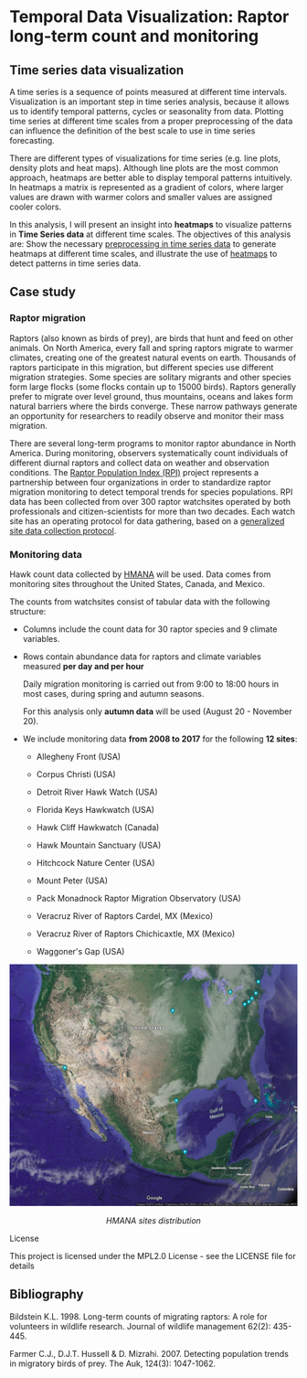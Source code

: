
# Temporal Data Visualization: Raptor long-term count and monitoring


## Time series data visualization

A time series is a sequence of points measured at different time intervals. Visualization is an important step in time series analysis, because it allows us to identify temporal patterns, cycles or seasonality from data. Plotting time series at different time scales from a proper preprocessing of the data can influence the definition of the best scale to use in time series forecasting. 

There are different types of visualizations for time series (e.g. line plots, density plots and heat maps). Although line plots are the most common approach, heatmaps are better able to display temporal patterns intuitively. In heatmaps a matrix is represented as a gradient of colors, where larger values are drawn with warmer colors and smaller values are assigned cooler colors. 

In this analysis, I will present an insight into **heatmaps** to visualize patterns in **Time Series data** at different time scales. The objectives of this analysis are: Show the necessary [preprocessing in time series data](https://github.com/REDD1326/Time_Series_Data_Visualization/blob/master/DataExploration%26Preprocessing.ipynb) to generate heatmaps at different time scales, and illustrate the use of [heatmaps](https://github.com/REDD1326/Time_Series_Data_Visualization/blob/master/TimeSeriesDataVisualization.ipynb) to detect patterns in time series data.


## Case study

### Raptor migration

Raptors (also known as birds of prey), are birds that hunt and feed on other animals. On North America, every fall and spring raptors migrate to warmer climates, creating one of the greatest natural events on earth. Thousands of raptors participate in this migration, but different species use different migration strategies. Some species are solitary migrants and other species form large flocks (some flocks contain up to 15000 birds). Raptors generally prefer to migrate over level ground, thus mountains, oceans and lakes form natural barriers where the birds converge. These narrow pathways generate an opportunity for researchers to readily observe and monitor their mass migration. 

There are several long-term programs to monitor raptor abundance in North America. During monitoring, observers systematically count individuals of different diurnal raptors and collect data on weather and observation conditions. The [Raptor Population Index (RPI)](http://rpi-project.org/data_collection.php) project represents a partnership between four organizations in order to standardize raptor migration monitoring to detect temporal trends for species populations. RPI data has been collected from over 300 raptor watchsites operated by both professionals and citizen-scientists for more than two decades. Each watch site has an operating protocol for data gathering, based on a [generalized site data collection protocol](http://rpi-project.org/docs/HMANA_Data_Collection_Protocol_20060611.pdf).

### Monitoring data

Hawk count data collected by [HMANA](https://www.hawkcount.org/) will be used. Data comes from monitoring sites throughout the United States, Canada, and Mexico.

The counts from watchsites consist of tabular data with the following structure:

- Columns include the count data for 30 raptor species and 9 climate variables. 

- Rows contain abundance data for raptors and climate variables measured **per day and per hour**

     Daily migration monitoring is carried out from 9:00 to 18:00 hours in most cases, during spring and autumn seasons.
     
     For this analysis only **autumn data** will be used (August 20 - November 20).

- We include monitoring data **from 2008 to 2017** for the following **12 sites**:

    - Allegheny Front (USA)
    
    - Corpus Christi (USA)
    
    - Detroit River Hawk Watch (USA)
    
    - Florida Keys Hawkwatch (USA)
    
    - Hawk Cliff Hawkwatch (Canada)
    
    - Hawk Mountain Sanctuary (USA)
    
    - Hitchcock Nature Center (USA)
    
    - Mount Peter (USA)
    
    - Pack Monadnock Raptor Migration Observatory (USA)
    
    - Veracruz River of Raptors Cardel, MX (Mexico)
    
    - Veracruz River of Raptors Chichicaxtle, MX (Mexico)
    
    - Waggoner's Gap (USA)

    
<p align="center">
  <img src="images/map.png"/>
</p>

<p align="center">
<em>HMANA sites distribution</em>
</p



## License

This project is licensed under the MPL2.0 License - see the LICENSE file for details


## Bibliography

Bildstein K.L. 1998. Long-term counts of migrating raptors: A role for volunteers in wildlife research. Journal of wildlife management 62(2): 435-445.  

Farmer C.J., D.J.T. Hussell & D. Mizrahi. 2007. Detecting population trends in migratory birds of prey. The Auk, 124(3): 1047-1062.  





